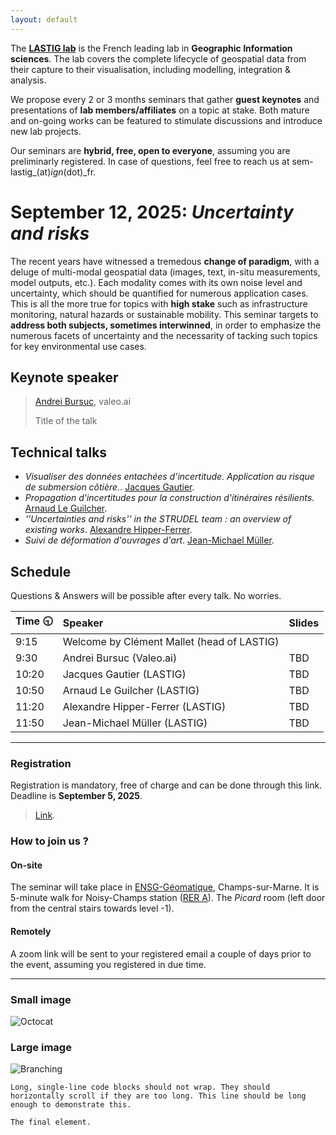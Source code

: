 ```yaml
---
layout: default
---
```


The [**LASTIG lab**](https://www.umr-lastig.fr/) is the French leading lab in **Geographic Information sciences**. The lab covers the complete lifecycle of geospatial data from their capture to their visualisation, including modelling, integration & analysis.

We propose every 2 or 3 months seminars that gather **guest keynotes** and presentations of **lab members/affiliates** on a topic at stake. Both mature and on-going works can be featured to stimulate discussions and introduce new lab projects.

Our seminars are **hybrid, free, open to everyone**, assuming you are preliminarly registered. In case of questions, feel free to reach us at sem-lastig_(at)_ign_(dot)_fr.

<a id="news"></a>
# September 12, 2025: _Uncertainty and risks_

The recent years have witnessed a tremedous **change of paradigm**, with a deluge of multi-modal geospatial data (images, text, in-situ measurements, model outputs, etc.). Each modality comes with its own noise level and uncertainty, which should be quantified for numerous application cases. 
This is all the more true for topics with **high stake** such as infrastructure monitoring, natural hazards or sustainable mobility.
This seminar targets to **address both subjects, sometimes interwinned**, in order to emphasize the numerous facets of uncertainty and the necessarity of tacking such topics for key environmental use cases.

## Keynote speaker

> [Andrei Bursuc](https://abursuc.github.io/), valeo.ai
>
> Title of the talk

## Technical talks

*   _Visualiser des données entachées d'incertitude. Application au risque de submersion côtière._. [Jacques Gautier](https://www.umr-lastig.fr/jacques-gautier/).
*   _Propagation d'incertitudes pour la construction d'itinéraires résilients_. [Arnaud Le Guilcher](https://www.umr-lastig.fr/aleguilcher_homepage/).
*   _''Uncertainties and risks'' in the STRUDEL team : an overview of existing works_. [Alexandre Hipper-Ferrer](https://ahippert.github.io/).
*    _Suivi de déformation d'ouvrages d'art_. [Jean-Michael Müller](https://www.umr-lastig.fr/jmmuller_lastig_homepage/).

## Schedule
Questions & Answers will be possible after every talk. No worries.

| Time  🕤      | Speaker          | Slides |
|:-------------|:------------------|:------|
| 9:15           | Welcome by Clément Mallet (head of LASTIG)|  |
| 9:30           | Andrei Bursuc (Valeo.ai) | TBD  |
| 10:20 | Jacques Gautier (LASTIG)   | TBD  |
| 10:50   | Arnaud Le Guilcher (LASTIG)      | TBD   |
| 11:20 | Alexandre Hipper-Ferrer (LASTIG) | TBD  |
| 11:50 | Jean-Michael Müller (LASTIG)   | TBD  |

* * *

### Registration
Registration is mandatory, free of charge and can be done through this link. Deadline is **September 5, 2025**.
> [Link](https://forms.cloud.microsoft/Pages/ResponsePage.aspx?id=EP0g8syDRUiFYPEzSGxLGHWNCXfhXVBFqi4ThU2Xe5FUNDIySDRZQzA4M002OEU1MDlNRlA4MVRGUy4u).

### How to join us ?

#### On-site
The seminar will take place in [ENSG-Géomatique](https://ensg.eu/fr), Champs-sur-Marne. It is 5-minute walk for Noisy-Champs station ([RER A](https://www.ratp.fr/plans-lignes/rer/a)).
The *Picard* room (left door from the central stairs towards level -1).


#### Remotely
A zoom link will be sent to your registered email a couple of days prior to the event, assuming you registered in due time.

* * *





### Small image

![Octocat](https://github.githubassets.com/images/icons/emoji/octocat.png)

### Large image

![Branching](https://guides.github.com/activities/hello-world/branching.png)



```
Long, single-line code blocks should not wrap. They should horizontally scroll if they are too long. This line should be long enough to demonstrate this.
```

```
The final element.
```
